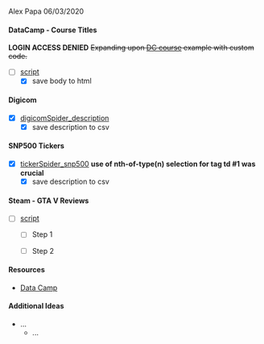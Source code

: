 #
Alex Papa 06/03/2020

#### __DataCamp - Course Titles__
**LOGIN ACCESS DENIED**
~~Expanding upon [DC course](https://campus.datacamp.com/courses/web-scraping-with-python/spiders?ex=1) example with custom code.~~
- [ ] [script](link)
  - [x] save body to html

#### __Digicom__
- [x] [digicomSpider_description](link)
  - [x] save description to csv

#### __SNP500 Tickers__
- [x] [tickerSpider_snp500](link)
  **use of nth-of-type(n) selection for tag td #1 was crucial**
  - [x] save description to csv

#### __Steam - GTA V Reviews__
- [ ] [script](link)
  - [ ] Step 1
  - [ ] Step 2



#### __Resources__
- [Data Camp](https://campus.datacamp.com/courses/web-scraping-with-python/spiders?ex=1)

#### Additional Ideas
- ...
  - ...
